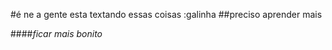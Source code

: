 #é ne a gente esta textando essas coisas
 :galinha
##preciso aprender mais

####_ficar mais bonito_
